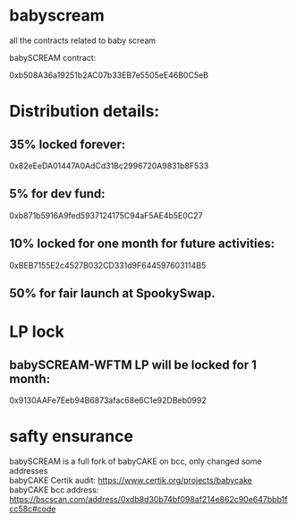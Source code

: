 # babyscream

all the contracts related to baby scream

babySCREAM contract: 

0xb508A36a19251b2AC07b33EB7e5505eE46B0C5eB

# Distribution details:

## 35% locked forever:

0x82eEeDA01447A0AdCd31Bc2996720A9831b8F533 


## 5% for dev fund:  

0xb871b5916A9fed5937124175C94aF5AE4b5E0C27


## 10% locked for one month for future activities: 

0xBEB7155E2c4527B032CD331d9F644597603114B5


## 50% for fair launch at SpookySwap.

# LP lock

## babySCREAM-WFTM LP will be locked for 1 month: 

0x9130AAFe7Eeb94B6873afac68e6C1e92DBeb0992

# safty ensurance
babySCREAM is a full fork of babyCAKE on bcc, only changed some addresses  
babyCAKE Certik audit: https://www.certik.org/projects/babycake  
babyCAKE bcc address: https://bscscan.com/address/0xdb8d30b74bf098af214e862c90e647bbb1fcc58c#code
